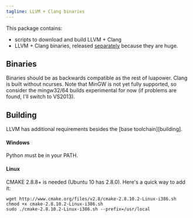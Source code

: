 ```yaml
---
tagline: LLVM + Clang binaries
---
```


This package contains:

 * scripts to download and build LLVM + Clang
 * LLVM + Clang binaries, released [separately] because they are huge.

[separately]: https://github.com/luapower/llvm/releases

## Binaries

Binaries should be as backwards compatible as the rest of luapower.
Clang is built without ncurses. Note that MinGW is not yet fully supported,
so consider the mingw32/64 builds experimental for now (if problems 
are found, I'll switch to VS2013).


## Building

LLVM has additional requirements besides the [base toolchain][building].

#### Windows
	
Python must be in your PATH.

#### Linux

CMAKE 2.8.8+ is needed (Ubuntu 10 has 2.8.0). 
Here's a quick way to add it:
	
	wget http://www.cmake.org/files/v2.8/cmake-2.8.10.2-Linux-i386.sh
	chmod +x cmake-2.8.10.2-Linux-i386.sh
	sudo ./cmake-2.8.10.2-Linux-i386.sh --prefix=/usr/local
